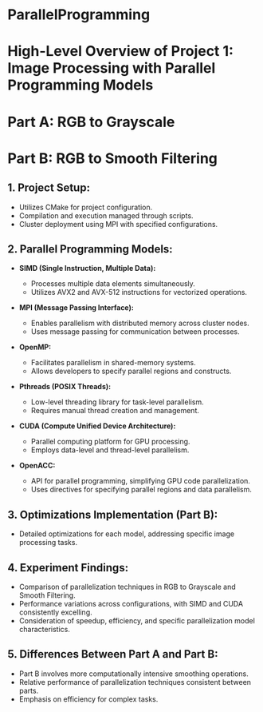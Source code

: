 # ParallelProgramming

# High-Level Overview of Project 1: Image Processing with Parallel Programming Models
# Part A: RGB to Grayscale
# Part B: RGB to Smooth Filtering

## 1. Project Setup:
- Utilizes CMake for project configuration.
- Compilation and execution managed through scripts.
- Cluster deployment using MPI with specified configurations.

## 2. Parallel Programming Models:
- **SIMD (Single Instruction, Multiple Data):**
  - Processes multiple data elements simultaneously.
  - Utilizes AVX2 and AVX-512 instructions for vectorized operations.

- **MPI (Message Passing Interface):**
  - Enables parallelism with distributed memory across cluster nodes.
  - Uses message passing for communication between processes.

- **OpenMP:**
  - Facilitates parallelism in shared-memory systems.
  - Allows developers to specify parallel regions and constructs.

- **Pthreads (POSIX Threads):**
  - Low-level threading library for task-level parallelism.
  - Requires manual thread creation and management.

- **CUDA (Compute Unified Device Architecture):**
  - Parallel computing platform for GPU processing.
  - Employs data-level and thread-level parallelism.

- **OpenACC:**
  - API for parallel programming, simplifying GPU code parallelization.
  - Uses directives for specifying parallel regions and data parallelism.

## 3. Optimizations Implementation (Part B):
- Detailed optimizations for each model, addressing specific image processing tasks.

## 4. Experiment Findings:
- Comparison of parallelization techniques in RGB to Grayscale and Smooth Filtering.
- Performance variations across configurations, with SIMD and CUDA consistently excelling.
- Consideration of speedup, efficiency, and specific parallelization model characteristics.

## 5. Differences Between Part A and Part B:
- Part B involves more computationally intensive smoothing operations.
- Relative performance of parallelization techniques consistent between parts.
- Emphasis on efficiency for complex tasks.
